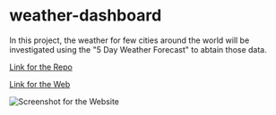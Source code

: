 # weather-dashboard

In this project, the weather for few cities around the world will be investigated using the "5 Day Weather Forecast" to abtain those data.

[Link for the Repo](https://github.com/William-figure/weather-dashboard)

[Link for the Web](https://william-figure.github.io/weather-dashboard/)

![Screenshot for the Website](./assets/img/weather-dashboard.gif)